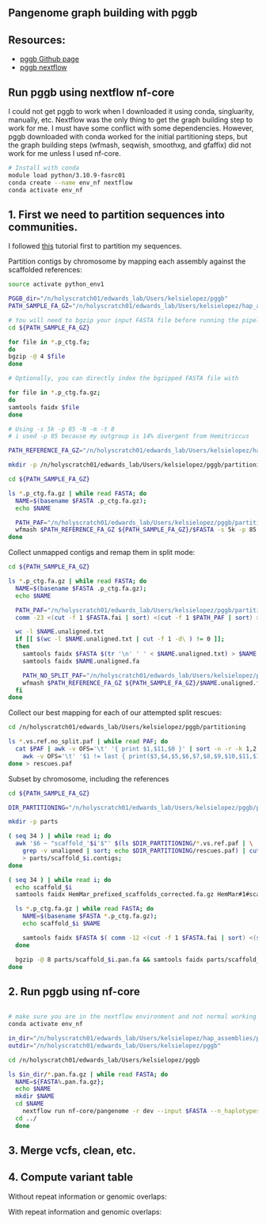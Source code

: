 ## Pangenome graph building with pggb 

## Resources:
- [pggb Github page](https://github.com/pangenome/pggb)
- [pggb nextflow](https://nf-co.re/pangenome/1.0.0/)

## Run pggb using nextflow nf-core
I could not get pggb to work when I downloaded it using conda, singluarity, manually, etc. Nextflow was the only thing to get the graph building step to work for me. I must have some conflict with some dependencies. However, pggb downloaded with conda worked for the initial partitioning steps, but the graph building steps (wfmash, seqwish, smoothxg, and gfaffix) did not work for me unless I used nf-core.
```bash
# Install with conda
module load python/3.10.9-fasrc01
conda create --name env_nf nextflow
conda activate env_nf
```

## 1. First we need to partition sequences into communities. 

I followed [this](https://gtpb.github.io/CPANG22/pages/Day2a_Homo_sapiens_pangenome_graphs) tutorial first to partition my sequences. 

Partition contigs by chromosome by mapping each assembly against the scaffolded references:

```bash
source activate python_env1

PGGB_dir="/n/holyscratch01/edwards_lab/Users/kelsielopez/pggb"
PATH_SAMPLE_FA_GZ="/n/holyscratch01/edwards_lab/Users/kelsielopez/hap_assemblies/prefixed"

# You will need to bgzip your input FASTA file before running the pipeline
cd ${PATH_SAMPLE_FA_GZ}

for file in *.p_ctg.fa;
do
bgzip -@ 4 $file
done

# Optionally, you can directly index the bgzipped FASTA file with

for file in *.p_ctg.fa.gz;
do
samtools faidx $file
done

# Using -s 5k -p 85 -N -m -t 8
# i used -p 85 because my outgroup is 14% divergent from Hemitriccus

PATH_REFERENCE_FA_GZ="/n/holyscratch01/edwards_lab/Users/kelsielopez/hap_assemblies/prefixed/HemMar_prefixed_scaffolds_corrected.fa.gz"

mkdir -p /n/holyscratch01/edwards_lab/Users/kelsielopez/pggb/partitioning

cd ${PATH_SAMPLE_FA_GZ}

ls *.p_ctg.fa.gz | while read FASTA; do
  NAME=$(basename $FASTA .p_ctg.fa.gz);
  echo $NAME

  PATH_PAF="/n/holyscratch01/edwards_lab/Users/kelsielopez/pggb/partitioning/$NAME.vs.ref.paf"
  wfmash $PATH_REFERENCE_FA_GZ ${PATH_SAMPLE_FA_GZ}/$FASTA -s 5k -p 85 -N -m -t 8 > $PATH_PAF
done
```

Collect unmapped contigs and remap them in split mode:

```bash
cd ${PATH_SAMPLE_FA_GZ}

ls *.p_ctg.fa.gz | while read FASTA; do
  NAME=$(basename $FASTA .p_ctg.fa.gz);
  echo $NAME

  PATH_PAF="/n/holyscratch01/edwards_lab/Users/kelsielopez/pggb/partitioning/$NAME.vs.ref.paf"
  comm -23 <(cut -f 1 $FASTA.fai | sort) <(cut -f 1 $PATH_PAF | sort) > $NAME.unaligned.txt

  wc -l $NAME.unaligned.txt
  if [[ $(wc -l $NAME.unaligned.txt | cut -f 1 -d\ ) != 0 ]];
  then 
    samtools faidx $FASTA $(tr '\n' ' ' < $NAME.unaligned.txt) > $NAME.unaligned.fa
    samtools faidx $NAME.unaligned.fa

    PATH_NO_SPLIT_PAF="/n/holyscratch01/edwards_lab/Users/kelsielopez/pggb/partitioning/$NAME.vs.ref.no_split.paf"
    wfmash $PATH_REFERENCE_FA_GZ ${PATH_SAMPLE_FA_GZ}/$NAME.unaligned.fa -s 5k -p 85 -m -t 8 > $PATH_NO_SPLIT_PAF
  fi
done
```

Collect our best mapping for each of our attempted split rescues:

```bash
cd /n/holyscratch01/edwards_lab/Users/kelsielopez/pggb/partitioning

ls *.vs.ref.no_split.paf | while read PAF; do
  cat $PAF | awk -v OFS='\t' '{ print $1,$11,$0 }' | sort -n -r -k 1,2 | \
    awk -v OFS='\t' '$1 != last { print($3,$4,$5,$6,$7,$8,$9,$10,$11,$12,$13,$14,$15); last = $1; }'
done > rescues.paf
```

Subset by chromosome, including the references

```bash
cd ${PATH_SAMPLE_FA_GZ}

DIR_PARTITIONING="/n/holyscratch01/edwards_lab/Users/kelsielopez/pggb/partitioning"

mkdir -p parts

( seq 34 ) | while read i; do
  awk '$6 ~ "scaffold_'$i'$"' $(ls $DIR_PARTITIONING/*.vs.ref.paf | \
    grep -v unaligned | sort; echo $DIR_PARTITIONING/rescues.paf) | cut -f 1 | sort | uniq \
    > parts/scaffold_$i.contigs;
done

( seq 34 ) | while read i; do
  echo scaffold_$i
  samtools faidx HemMar_prefixed_scaffolds_corrected.fa.gz HemMar#1#scaffold_$i > parts/scaffold_$i.pan.fa

  ls *.p_ctg.fa.gz | while read FASTA; do
    NAME=$(basename $FASTA *.p_ctg.fa.gz);
    echo scaffold_$i $NAME

    samtools faidx $FASTA $( comm -12 <(cut -f 1 $FASTA.fai | sort) <(sort parts/scaffold_$i.contigs) ) >> parts/scaffold_$i.pan.fa
  done

  bgzip -@ 8 parts/scaffold_$i.pan.fa && samtools faidx parts/scaffold_$i.pan.fa.gz
done
```

## 2. Run pggb using nf-core

```bash

# make sure you are in the nextflow environment and not normal working python environment
conda activate env_nf

in_dir="/n/holyscratch01/edwards_lab/Users/kelsielopez/hap_assemblies/prefixed/parts"
outdir="/n/holyscratch01/edwards_lab/Users/kelsielopez/pggb"

cd /n/holyscratch01/edwards_lab/Users/kelsielopez/pggb

ls $in_dir/*.pan.fa.gz | while read FASTA; do
  NAME=${FASTA%.pan.fa.gz};
  echo $NAME
  mkdir $NAME
  cd $NAME
    nextflow run nf-core/pangenome -r dev --input $FASTA --n_haplotypes 12 --wfmash_map_pct_id 85 --seqwish_min_match_length 79 --outdir $NAME -profile singularity
  cd ../
  done
```

## 3. Merge vcfs, clean, etc. 

## 4. Compute variant table

Without repeat information or genomic overlaps:

With repeat information and genomic overlaps:
